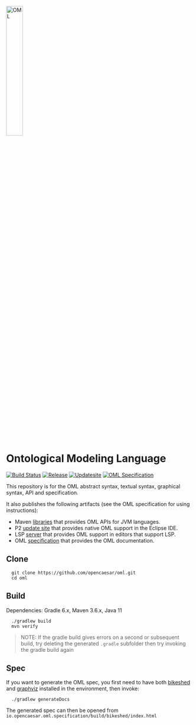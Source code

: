 <img src="io.opencaesar.oml.specification/src/images/oml.svg" alt="OML" width="30%" height="30%"/>

# Ontological Modeling Language

[![Build Status](https://app.travis-ci.com/opencaesar/oml.svg?branch=master)](https://app.travis-ci.com/github/opencaesar/oml)
[![Release](https://img.shields.io/github/v/release/opencaesar/oml?label=release)](https://github.com/opencaesar/oml/releases/latest)
[![Updatesite](https://img.shields.io/badge/p2-updatesite-yellow.svg?longCache=true)](https://github.com/opencaesar/oml-p2)
[![OML Specification](https://img.shields.io/badge/OML-specification-purple.svg?longCache=true)](https://opencaesar.github.io/oml/)

This repository is for the OML abstract syntax, textual syntax, graphical syntax, API and specification.

It also publishes the following artifacts (see the OML specification for using instructions):

  - Maven [libraries](https://search.maven.org/search?q=a:io.opencaesar.oml) that provides OML APIs for JVM languages.
  - P2 [update site](https://github.com/opencaesar/oml-p2) that provides native OML support in the Eclipse IDE.
  - LSP [server](https://github.com/opencaesar/oml/releases) that provides OML support in editors that support LSP.
  - OML [specification](https://opencaesar.github.io/oml/) that provides the OML documentation.

## Clone
```
  git clone https://github.com/opencaesar/oml.git
  cd oml
```

## Build

Dependencies: Gradle 6.x, Maven 3.6.x, Java 11
```
  ./gradlew build
  mvn verify
```

> NOTE: If the gradle build gives errors on a second or subsequent build, try deleting the generated `.gradle` subfolder then try invoking the gradle build again 

## Spec
If you want to generate the OML spec, you first need to have both [bikeshed](https://tabatkins.github.io/bikeshed/#install-final) and 
[graphviz](https://graphviz.org/download/) installed in the environment, then invoke:
```
  ./gradlew generateDocs
```
The generated spec can then be opened from `io.opencaesar.oml.specification/build/bikeshed/index.html`

